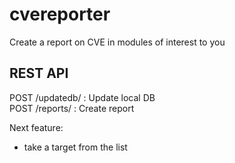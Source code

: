 # cvereporter
Create a report on CVE in modules of interest to you

## REST API

POST    /updatedb/  : Update local DB <br>
POST    /reports/   : Create report <br>

Next feature:
- take a target from the list
